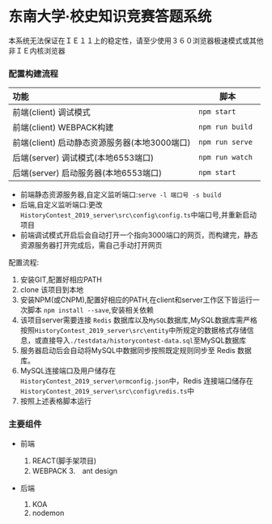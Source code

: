 #  东南大学·校史知识竞赛答题系统

本系统无法保证在ＩＥ１１上的稳定性，请至少使用３６０浏览器极速模式或其他非ＩＥ内核浏览器

### 配置构建流程

|   功能       |脚本        |
| :------- | -------------------- |
| 前端(client)  调试模式 |   ` npm start   `   |
| 前端(client)  WEBPACK构建 | `npm run build `|
| 前端(client)  启动静态资源服务器(本地3000端口) |` npm run serve `|
| 后端(server)  调试模式(本地6553端口) | `npm run watch `|
| 后端(server)  启动服务器(本地6553端口) |`npm start` |
   - 前端静态资源服务器,自定义监听端口:`serve -l 端口号 -s build`
   - 后端,自定义监听端口:更改`HistoryContest_2019_server\src\config\config.ts`中端口号,并重新启动项目
   - 前端调试模式开启后会自动打开一个指向3000端口的网页，而构建完，静态资源服务器打开完成后，需自己手动打开网页

配置流程:
1. 安装GIT,配置好相应PATH
2. clone 该项目到本地
3. 安装NPM(或CNPM),配置好相应的PATH,在client和server工作区下皆运行一次脚本 `npm install --save`,安装相关依赖
4. 该项目server需要连接 `Redis` 数据库以及`MySQL`数据库,MySQL数据库需严格按照`HistoryContest_2019_server\src\entity`中所规定的数据格式存储信息，或直接导入`./testdata/historycontest-data.sql`至MySQL数据库
5. 服务器启动后会自动将MySQL中数据同步按照既定规则同步至 Redis 数据库。
6. MySQL连接端口及用户储存在`HistoryContest_2019_server\ormconfig.json`中，Redis 连接端口储存在`HistoryContest_2019_server\src\config\redis.ts`中
7. 按照上述表格脚本运行

### 主要组件

- 前端

  1. REACT(脚手架项目)
  2. WEBPACK
  3.　ant design

- 后端

  1. KOA
  2. nodemon

  

  